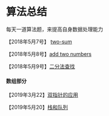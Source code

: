 # 算法总结

每天一道算法题，来提高自身数据处理能力

【2018年5月7号】 [two-sum](https://github.com/huangchucai/My-Note-Blog/blob/master/%E7%AE%97%E6%B3%95/two-sum.md)

【2018年5月8号】[add two numbers](https://github.com/huangchucai/My-Note-Blog/blob/master/%E7%AE%97%E6%B3%95/add%20two%20Numbers.md)

【2018年5月9号】[二分法查找](https://github.com/huangchucai/My-Note-Blog/blob/master/%E7%AE%97%E6%B3%95/%E4%BA%8C%E5%88%86%E6%B3%95%E6%9F%A5%E6%89%BE.md)


#### 数组部分
【2019年3月22】[双指针的应用](https://github.com/huangchucai/My-Note-Blog/issues/56)

【2019年5月20】[栈和队列](https://github.com/huangchucai/My-Note-Blog/issues/57) 
